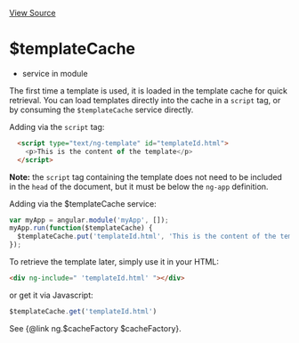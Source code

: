 

[View Source](http://github.com///tree/master/#L5085)



# $templateCache






* service in module []()






The first time a template is used, it is loaded in the template cache for quick retrieval. You
can load templates directly into the cache in a `script` tag, or by consuming the
`$templateCache` service directly.

Adding via the `script` tag:

```html
  <script type="text/ng-template" id="templateId.html">
    <p>This is the content of the template</p>
  </script>
```

**Note:** the `script` tag containing the template does not need to be included in the `head` of
the document, but it must be below the `ng-app` definition.

Adding via the $templateCache service:

```js
var myApp = angular.module('myApp', []);
myApp.run(function($templateCache) {
  $templateCache.put('templateId.html', 'This is the content of the template');
});
```

To retrieve the template later, simply use it in your HTML:
```html
<div ng-include=" 'templateId.html' "></div>
```

or get it via Javascript:
```js
$templateCache.get('templateId.html')
```

See {@link ng.$cacheFactory $cacheFactory}.







  










